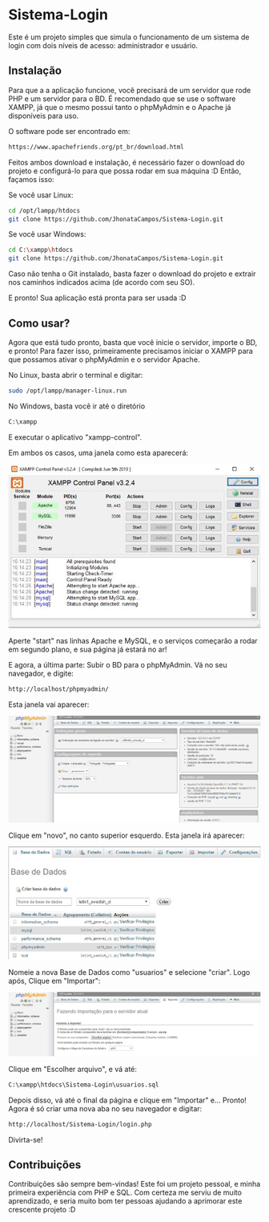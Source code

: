 # Sistema-Login

Este é um projeto simples que simula o funcionamento de um sistema de login com dois níveis de acesso: administrador e usuário.

## Instalação

Para que a a aplicação funcione, você precisará de um servidor que rode PHP e um servidor para o BD. É recomendado que se use o software XAMPP, já que o mesmo possui tanto o phpMyAdmin e o Apache já disponíveis para uso.

O software pode ser encontrado em:

```bash
https://www.apachefriends.org/pt_br/download.html
```

Feitos ambos download e instalação, é necessário fazer o download do projeto e configurá-lo para que possa rodar em sua máquina :D
Então, façamos isso:

Se você usar Linux:
```bash
cd /opt/lampp/htdocs
git clone https://github.com/JhonataCampos/Sistema-Login.git
```
Se você usar Windows:
```bash
cd C:\xampp\htdocs
git clone https://github.com/JhonataCampos/Sistema-Login.git
```
Caso não tenha o Git instalado, basta fazer o download do projeto e extrair nos caminhos indicados acima (de acordo com seu SO).

E pronto! Sua aplicação está pronta para ser usada :D

## Como usar?

Agora que está tudo pronto, basta que você inicie o servidor, importe o BD, e pronto!
Para fazer isso, primeiramente precisamos iniciar o XAMPP para que possamos ativar o phpMyAdmin e o servidor Apache.

No Linux, basta abrir o terminal e digitar:

```bash
sudo /opt/lampp/manager-linux.run
```
No Windows, basta você ir até o diretório

```bash
C:\xampp
```
E executar o aplicativo "xampp-control".

Em ambos os casos, uma janela como esta aparecerá:

![Xampp-Control](https://github.com/JhonataCampos/Sistema-Login/blob/master/xampp.JPG)

Aperte "start" nas linhas Apache e MySQL, e o serviços começarão a rodar em segundo plano, e sua página já estará no ar!

E agora, a última parte: Subir o BD para o phpMyAdmin.
Vá no seu navegador, e digite:

```bash
http://localhost/phpmyadmin/
```

Esta janela vai aparecer:

![phpMyAdmin - 1](https://github.com/JhonataCampos/Sistema-Login/blob/master/sql1.JPG)

Clique em "novo", no canto superior esquerdo. Esta janela irá aparecer:

![phpMyAdmin - 2](https://github.com/JhonataCampos/Sistema-Login/blob/master/sql3.JPG)

Nomeie a nova Base de Dados como "usuarios" e selecione "criar". Logo após, Clique em "Importar":

![phpMyAdmin - 3](https://github.com/JhonataCampos/Sistema-Login/blob/master/sql2.JPG)

Clique em "Escolher arquivo", e vá até:

```bash
C:\xampp\htdocs\Sistema-Login\usuarios.sql
```

Depois disso, vá até o final da página e clique em "Importar" e... Pronto! Agora é só criar uma nova aba no seu navegador e digitar:

```bash
http://localhost/Sistema-Login/login.php
```
Divirta-se!

## Contribuições
Contribuições são sempre bem-vindas! Este foi um projeto pessoal, e minha primeira experiência com PHP e SQL. Com certeza me serviu de muito aprendizado, e seria muito bom ter pessoas ajudando a aprimorar este crescente projeto :D
